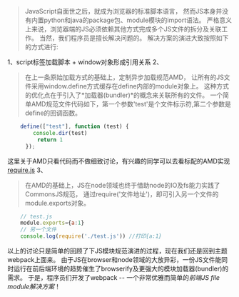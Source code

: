 > JavaScript自面世之后，就成为浏览器的标准脚本语言，
> 然而JS本身并没有内置python和java的package包、module模块的import语法。
> 严格意义上来说，浏览器端的JS必须依赖其他方式完成多个JS文件的拆分及关联工作。
> 当然，我们程序员是擅长解决问题的。
> 解决方案的演进大致按照如下的方式进行:

1、script标签加载脚本 + window对象形成引用关系
2、
> 在上一条原始加载方式的基础上，定制异步加载规范AMD，
> 让所有的JS文件采用window.define方式缓存在define内部的module对象上。
> 这种方式的优化点在于引入了*加载器(bundler)*的概念来关联所有的文件。
> 一个简单AMD规范文件代码如下，第一个参数'test'是个文件标示符,第二个参数是define的回调函数。
```javascript
	define(["test"], function (test) {
		console.dir(test)
	　　	return 1
	　});
```
这里关于AMD只看代码而不做细致讨论，有兴趣的同学可以去看标配的AMD实现[require.js](http://www.requirejs.cn/)
3、
> 在AMD的基础上，JS在node领域也终于借助node的IO及fs能力实践了CommonsJS规范，
> 通过require('文件地址')，即可引入另一个文件的module.exports对象。
```javascript
	// test.js
	module.exports={a:1}
	// 另一个文件
	console.log(require('./test.js')) //打印{a:1}
```
以上的讨论只是简单的回顾了下JS模块规范演进的过程，现在我们还是回到主题webpack上面来。
由于JS在browser和node领域的大放异彩，一份JS文件能同时运行在前后端环境的趋势催生了browserify及更强大的模块加载器(bundler)的需求。
于是，程序员们开发了webpack -- 一个非常优雅而简单的*前端JS file module解决方案*！